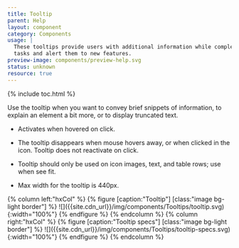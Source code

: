 ```yaml
---
title: Tooltip
parent: Help
layout: component
category: Components
usage: |
  These tooltips provide users with additional information while completing
  tasks and alert them to new features.
preview-image: components/preview-help.svg
status: unknown
resource: true
---
```


{% include toc.html %}

Use the tooltip when you want to convey brief snippets of information, to
explain an element a bit more, or to display truncated text.

-   Activates when hovered on click.

-   The tooltip disappears when mouse hovers away, or when clicked in the icon.
    Tooltip does not reactivate on click.

-   Tooltip should only be used on icon images, text, and table rows; use when
    see fit.

-   Max width for the tooltip is 440px.

<div class="hxRow">
{% column left:"hxCol" %}
{% figure [caption:"Tooltip"] [class:"image bg-light border"] %}
![]({{site.cdn_url}}/img/components/Tooltips/tooltip.svg){:width="100%"}
{% endfigure %}
{% endcolumn %}
{% column right:"hxCol" %}
{% figure [caption:"Tooltip specs"] [class:"image bg-light border"] %}
![]({{site.cdn_url}}/img/components/Tooltips/tooltip-specs.svg){:width="100%"}
{% endfigure %}
{% endcolumn %}
</div>
